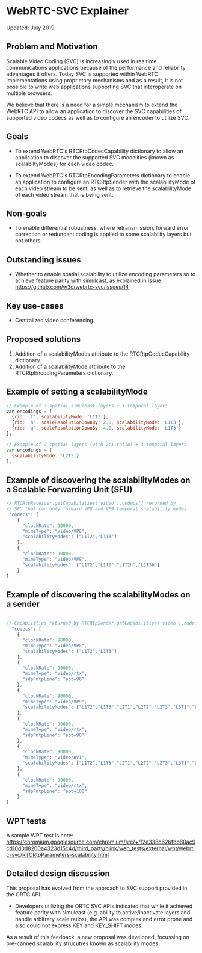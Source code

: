 # WebRTC-SVC Explainer

Updated: July 2019

## Problem and Motivation

Scalable Video Coding (SVC) is increasingly used in realtime communications
applications because of the performance and reliability advantages it offers. 
Today SVC is supported within WebRTC implementations using proprietary
mechanisms and as a result, it is not possible to write web applications
supporting SVC that interoperate on multiple browsers.

We believe that there is a need for a simple mechanism to extend the WebRTC API
to allow an application to discover the SVC capabilities of supported video
codecs as well as to configure an encoder to utilize SVC. 

## Goals

- To extend WebRTC's RTCRtpCodecCapability dictionary to allow an application
to discover the supported SVC modalities (known as scalabiltyModes) for each
video codec.

- To extend WebRTC's RTCRtpEncodingParameters dictionary to enable an
application to configure an RTCRtpSender with the scalabilityMode of each
video stream to be sent, as well as to retrieve the scalabilityMode of
each video stream that is being sent.

## Non-goals

- To enable differential robustness, where retransmission, forward error
correction or redundant coding is applied to some scalability layers
but not others.

## Outstanding issues

- Whether to enable spatial scalability to utilize encoding parameters so
to achieve feature parity with simulcast, as explained in Issue 
https://github.com/w3c/webrtc-svc/issues/14

## Key use-cases

- Centralized video conferencing.

## Proposed solutions

1. Addition of a scalabilityModes attribute to the RTCRtpCodecCapability dictionary.
2. Addition of a scalabilityMode attribute to the RTCRtpEncodingParameters dictionary.

## Example of setting a scalabilityMode

```javascript
// Example of 3 spatial simulcast layers + 3 temporal layers
var encodings = [
  {rid: 'f', scalabilityMode: 'L1T3'},
  {rid: 'h', scaleResolutionDownBy: 2.0, scalabilityMode: 'L1T3'},
  {rid: 'q', scaleResolutionDownBy: 4.0, scalabilityMode: 'L1T3'}
];

// Example of 2 spatial layers (with 2:1 ratio) + 3 temporal layers
var encodings = [
  {scalabilityMode: 'L2T3'}
];

```

## Example of discovering the scalabilityModes on a Scalable Forwarding Unit (SFU)

```javascript
// RTCRtpReceiver.getCapabilities('video').codecs[] returned by 
// SFU that can only forward VP8 and VP9 temporal scalability modes
 "codecs": [
    {
      "clockRate": 90000,
      "mimeType": "video/VP8",
      "scalabilityModes": ["L1T2","L1T3"]
    },
    {
      "clockRate": 90000,
      "mimeType": "video/VP9",
      "scalabilityModes": ["L1T2","L1T3","L1T2h","L1T3h"]
    }
]
```

## Example of discovering the scalabilityModes on a sender
```javascript

// Capabilities returned by RTCRtpSender.getCapabilities('video').codecs[]
  "codecs": [
    {
      "clockRate": 90000,
      "mimeType": "video/VP8",
      "scalabilityModes": ["L1T2","L1T3"]
    },
    {
      "clockRate": 90000,
      "mimeType": "video/rtx",
      "sdpFmtpLine": "apt=96"
    },
    {
      "clockRate": 90000,
      "mimeType": "video/VP9",
      "scalabilityModes": ["L1T2","L1T3","L2T1","L2T2","L2T3","L3T1","L3T2","L3T3","L1T2h","L1T3h","L2T1h","L2T2h","L2T3h","L3T1h","L3T2h","L3T3h"]
    },
    {
      "clockRate": 90000,
      "mimeType": "video/rtx",
      "sdpFmtpLine": "apt=98"
    },
    {
      "clockRate": 90000,
      "mimeType": "video/AV1",
      "scalabilityModes": ["L1T2","L1T3","L2T1","L2T2","L2T3","L3T1","L3T2","L3T3","L1T2h","L1T3h","L2T1h","L2T2h","L2T3h","L3T1h","L3T2h","L3T3h","S2T1","S2T2","S2T3","S3T1","S3T2","S3T3","S2T1h","S2T2h","S2T3h","S3T1h","S3T2h","S3T3h"]
    },
    {
      "clockRate": 90000,
      "mimeType": "video/rtx",
      "sdpFmtpLine": "apt=100"
    }
]
```

## WPT tests
A sample WPT test is here: https://chromium.googlesource.com/chromium/src/+/f2e338d626fbb80ac9cd10d0d8200a4323d15c4d/third_party/blink/web_tests/external/wpt/webrtc-svc/RTCRtpParameters-scalability.html

## Detailed design discussion

This proposal has evolved from the approach to SVC support provided in the ORTC API. 

- Developers utilizing the ORTC SVC APIs indicated that while it achieved feature
parity with simulcast (e.g. ability to active/inactivate layers and handle arbitrary
scale ratios), the API was complex and error prone and also could not express KEY
and KEY_SHIFT modes.

As a result of this feedback, a new proposal was developed, focussing on pre-canned
scalability strucutres known as scalability modes.
